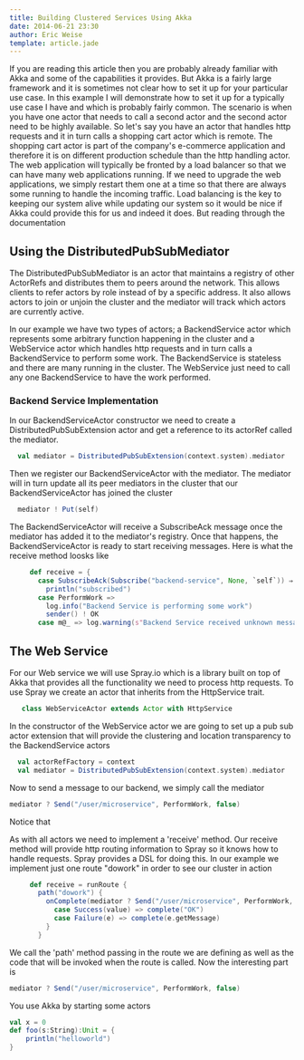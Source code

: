 ```yaml
---
title: Building Clustered Services Using Akka
date: 2014-06-21 23:30
author: Eric Weise
template: article.jade
---
```


If you are reading this article then you are probably already familiar with Akka and some of the capabilities it provides. But Akka is a fairly large framework and it is sometimes not clear how to set it up for your particular use case. In this example I will demonstrate how to set it up for a typically use case I have and which is probably fairly common. The scenario is when you have one actor that needs to call a second actor and the second actor need to be highly available. So let's say you have an actor that handles http requests and it in turn calls a shopping cart actor which is remote. The shopping cart actor is part of the company's e-commerce application and therefore it is on different production schedule than the http handling actor. The web application will typically be fronted by a load balancer so that we can have many web applications running. If we need to upgrade the web applications, we simply restart them one at a time so that there are always some running to handle the incoming traffic.
Load balancing is the key to keeping our system alive while updating our system so it would be nice if Akka could provide this for us and indeed it does. But reading through the documentation


## Using the DistributedPubSubMediator
The DistributedPubSubMediator is an actor that maintains a registry of other ActorRefs and distributes them to peers around the network. This allows clients to refer actors by role instead of by a specific address. It also allows actors to join or unjoin the cluster and the mediator will track which actors are currently active.
<p>In our example we have two types of actors; a BackendService actor which represents some arbitrary function happening in the cluster and a WebService actor which handles http requests and in turn calls a BackendService to perform some work. The BackendService is stateless and there are many running in the cluster. The WebService just need to call any one BackendService to have the work performed.

### Backend Service Implementation

In our BackendServiceActor constructor we need to create a DistributedPubSubExtension actor and get a reference to its actorRef called the mediator.

```scala
  val mediator = DistributedPubSubExtension(context.system).mediator
```

Then we register our BackendServiceActor with the mediator. The mediator will in turn update all its peer mediators in the cluster that our BackendServiceActor has joined the cluster

```scala
  mediator ! Put(self)
```

The BackendServiceActor will receive a SubscribeAck message once the mediator has added it to the mediator's registry. Once that happens, the BackendServiceActor is ready to start receiving messages. Here is what the receive method loosks like

```scala
     def receive = {
       case SubscribeAck(Subscribe("backend-service", None, `self`)) ⇒
         println("subscribed")
       case PerformWork =>
         log.info("Backend Service is performing some work")
         sender() ! OK
       case m@_ => log.warning(s"Backend Service received unknown message $m ")
```


## The Web Service

For our Web service we will use Spray.io which is a library built on top of Akka that provides all the functionality we need to process http requests. To use Spray we create an actor that inherits from the HttpService trait.
```scala
   class WebServiceActor extends Actor with HttpService
```

In the constructor of the WebService actor we are going to set up a pub sub actor extension that will provide the clustering and location transparency to the BackendService actors

```scala
  val actorRefFactory = context
  val mediator = DistributedPubSubExtension(context.system).mediator
```

Now to send a message to our backend, we simply call the mediator
```scala
mediator ? Send("/user/microservice", PerformWork, false)
```

Notice that

As with all actors we need to implement a 'receive' method. Our receive method will provide http routing information to Spray so it knows how to handle requests. Spray provides a DSL for doing this. In our example we implement just one route "dowork" in order to see our cluster in action

```scala
     def receive = runRoute {
       path("dowork") {
         onComplete(mediator ? Send("/user/microservice", PerformWork, false)) {
           case Success(value) => complete("OK")
           case Failure(e) => complete(e.getMessage)
         }
       }

```

We call the 'path' method passing in the route we are defining as well as the code that will be invoked when the route is called. Now the interesting part is
 ```scala
 mediator ? Send("/user/microservice", PerformWork, false)
 ```


You use Akka by starting some actors

```scala
val x = 0
def foo(s:String):Unit = {
	println("helloworld")
}
```

